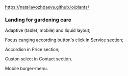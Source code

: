 https://nataliavozhdaeva.github.io/plants/

### Landing for gardening care

Adaptive (tablet, mobile) and liquid layout;

Focus canging according button's click in Service section;

Accordion in Price section;

Custon select in Contact section.

Mobile burger-menu.
